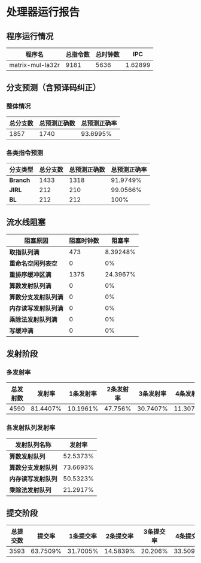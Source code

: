 # 处理器运行报告
## 程序运行情况
|程序名|总指令数|总时钟数|IPC|
|---|---|---|---|
|matrix-mul-la32r|9181|5636|1.62899|

## 分支预测（含预译码纠正）
### 整体情况
|总分支数|总预测正确数|总预测正确率|
|---|---|---|
|1857|1740|93.6995%|

### 各类指令预测
|分支类型|总分支数|总预测正确数|总预测正确率|
|---|---|---|---|
|**Branch**| 1433 | 1318 | 91.9749%|
|**JIRL**| 212 | 210 | 99.0566%|
|**BL**| 212 | 212 | 100%|

## 流水线阻塞
|阻塞原因|阻塞时钟数|阻塞率|
|---|---|---|
|**取指队列满**| 473 | 8.39248%|
|**重命名空闲列表空**|0 | 0%|
|**重排序缓冲区满**|1375 | 24.3967%|
|**算数发射队列满**|0 | 0%|
|**算数分支发射队列满**|0 | 0%|
|**内存读写发射队列满**|0 | 0%|
|**乘除法发射队列满**|0 | 0%|
|**写缓冲满**|0 | 0%|

## 发射阶段
### 多发射率
|总发射数|发射率|1条发射率|2条发射率|3条发射率|4条发射率|
|---|---|---|---|---|---|
|4590|81.4407%|10.1961%|47.756%|30.7407%|11.3072%|

### 各发射队列发射率
|发射队列名称|发射率|
|---|---|
|**算数发射队列**|52.5373%|
|**算数分支发射队列**|73.6693%|
|**内存读写发射队列**|50.5323%|
|**乘除法发射队列**|21.2917%|

## 提交阶段
|总提交数|提交率|1条提交率|2条提交率|3条提交率|4条提交率|
|---|---|---|---|---|---|
|3593|63.7509%|31.7005%|14.5839%|20.206%|33.5096%|
